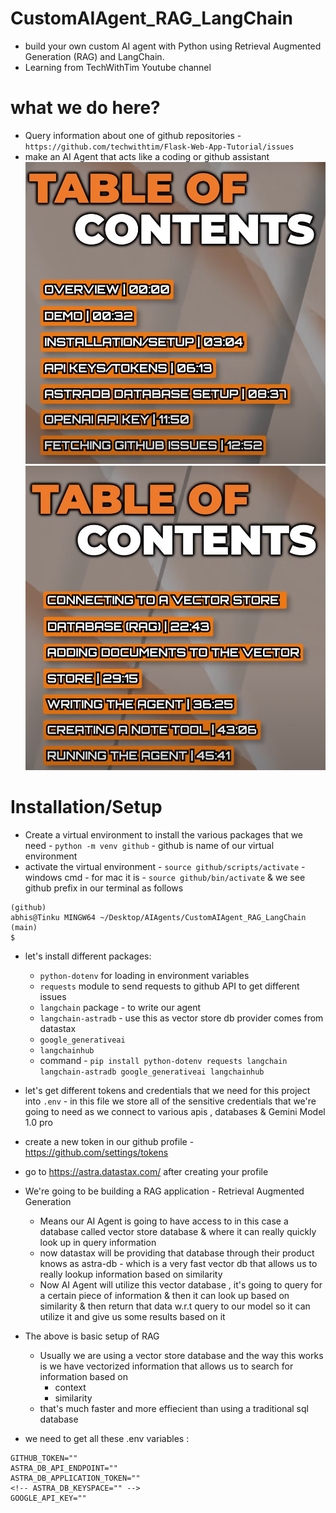 # CustomAIAgent_RAG_LangChain

- build your own custom AI agent with Python using Retrieval Augmented Generation (RAG) and LangChain.
- Learning from TechWithTim Youtube channel

# what we do here?

- Query information about one of github repositories - `https://github.com/techwithtim/Flask-Web-App-Tutorial/issues`
- make an AI Agent that acts like a coding or github assistant
  ![alt text](images/image.png)
  ![alt text](images/image-1.png)

# Installation/Setup

- Create a virtual environment to install the various packages that we need - `python -m venv github` - github is name of our virtual environment
- activate the virtual environment - `source github/scripts/activate` - windows cmd - for mac it is - `source github/bin/activate` & we see github prefix in our terminal as follows

```
(github)
abhis@Tinku MINGW64 ~/Desktop/AIAgents/CustomAIAgent_RAG_LangChain (main)
$
```

- let's install different packages:

  - `python-dotenv` for loading in environment variables
  - `requests` module to send requests to github API to get different issues
  - `langchain` package - to write our agent
  - `langchain-astradb` - use this as vector store db provider comes from datastax
  - `google_generativeai`
  - `langchainhub`
  - command - `pip install python-dotenv requests langchain langchain-astradb google_generativeai langchainhub`

- let's get different tokens and credentials that we need for this project into `.env` - in this file we store all of the sensitive credentials that we're going to need as we connect to various apis , databases & Gemini Model 1.0 pro
- create a new token in our github profile - https://github.com/settings/tokens
- go to https://astra.datastax.com/ after creating your profile
- We're going to be building a RAG application - Retrieval Augmented Generation
  - Means our AI Agent is going to have access to in this case a database called vector store database & where it can really quickly look up in query information
  - now datastax will be providing that database through their product knows as astra-db - which is a very fast vector db that allows us to really lookup information based on similarity
  - Now AI Agent will utilize this vector database , it's going to query for a certain piece of information & then it can look up based on similarity & then return that data w.r.t query to our model so it can utilize it and give us some results based on it
- The above is basic setup of RAG
  - Usually we are using a vector store database and the way this works is we have vectorized information that allows us to search for information based on
    - context
    - similarity
  - that's much faster and more effiecient than using a traditional sql database
- we need to get all these .env variables :

```
GITHUB_TOKEN=""
ASTRA_DB_API_ENDPOINT=""
ASTRA_DB_APPLICATION_TOKEN=""
<!-- ASTRA_DB_KEYSPACE="" -->
GOOGLE_API_KEY=""
```
